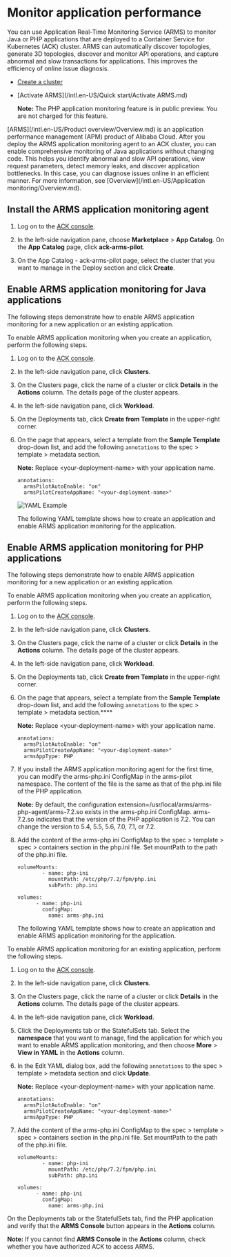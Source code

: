 # Monitor application performance

You can use Application Real-Time Monitoring Service \(ARMS\) to monitor Java or PHP applications that are deployed to a Container Service for Kubernetes \(ACK\) cluster. ARMS can automatically discover topologies, generate 3D topologies, discover and monitor API operations, and capture abnormal and slow transactions for applications. This improves the efficiency of online issue diagnosis.

-   [Create a cluster]()
-   [Activate ARMS](/intl.en-US/Quick start/Activate ARMS.md)

    **Note:** The PHP application monitoring feature is in public preview. You are not charged for this feature.


[ARMS](/intl.en-US/Product overview/Overview.md) is an application performance management \(APM\) product of Alibaba Cloud. After you deploy the ARMS application monitoring agent to an ACK cluster, you can enable comprehensive monitoring of Java applications without changing code. This helps you identify abnormal and slow API operations, view request parameters, detect memory leaks, and discover application bottlenecks. In this case, you can diagnose issues online in an efficient manner. For more information, see [Overview](/intl.en-US/Application monitoring/Overview.md).

## Install the ARMS application monitoring agent

1.  Log on to the [ACK console](https://cs.console.aliyun.com).

2.  In the left-side navigation pane, choose **Marketplace** \> **App Catalog**. On the **App Catalog** page, click **ack-arms-pilot**.

3.  On the App Catalog - ack-arms-pilot page, select the cluster that you want to manage in the Deploy section and click **Create**.


## Enable ARMS application monitoring for Java applications

The following steps demonstrate how to enable ARMS application monitoring for a new application or an existing application.

To enable ARMS application monitoring when you create an application, perform the following steps.

1.  Log on to the [ACK console](https://cs.console.aliyun.com).

2.  In the left-side navigation pane, click **Clusters**.

3.  On the Clusters page, click the name of a cluster or click **Details** in the **Actions** column. The details page of the cluster appears.

4.  In the left-side navigation pane, click **Workload**.

5.  On the Deployments tab, click **Create from Template** in the upper-right corner.

6.  On the page that appears, select a template from the **Sample Template** drop-down list, and add the following `annotations` to the spec \> template \> metadata section.

    **Note:** Replace <your-deployment-name\> with your application name.

    ```
    annotations:
      armsPilotAutoEnable: "on"
      armsPilotCreateAppName: "<your-deployment-name>"                                
    ```

    ![YAML Example](https://static-aliyun-doc.oss-cn-hangzhou.aliyuncs.com/assets/img/en-US/5354934061/p53707.png)

    The following YAML template shows how to create an application and enable ARMS application monitoring for the application.


## Enable ARMS application monitoring for PHP applications

The following steps demonstrate how to enable ARMS application monitoring for a new application or an existing application.

To enable ARMS application monitoring when you create an application, perform the following steps.

1.  Log on to the [ACK console](https://cs.console.aliyun.com).

2.  In the left-side navigation pane, click **Clusters**.

3.  On the Clusters page, click the name of a cluster or click **Details** in the **Actions** column. The details page of the cluster appears.

4.  In the left-side navigation pane, click **Workload**.

5.  On the Deployments tab, click **Create from Template** in the upper-right corner.

6.  On the page that appears, select a template from the **Sample Template** drop-down list, and add the following `annotations` to the spec \> template \> metadata section.****

    **Note:** Replace <your-deployment-name\> with your application name.

    ```
    annotations:
      armsPilotAutoEnable: "on"
      armsPilotCreateAppName: "<your-deployment-name>"
      armsAppType: PHP                                
    ```

7.  If you install the ARMS application monitoring agent for the first time, you can modify the arms-php.ini ConfigMap in the arms-pilot namespace. The content of the file is the same as that of the php.ini file of the PHP application.

    **Note:** By default, the configuration extension=/usr/local/arms/arms-php-agent/arms-7.2.so exists in the arms-php.ini ConfigMap. arms-7.2.so indicates that the version of the PHP application is 7.2. You can change the version to 5.4, 5.5, 5.6, 7.0, 7.1, or 7.2.

8.  Add the content of the arms-php.ini ConfigMap to the spec \> template \> spec \> containers section in the php.ini file. Set mountPath to the path of the php.ini file.

    ```
    volumeMounts:
            - name: php-ini
              mountPath: /etc/php/7.2/fpm/php.ini
              subPath: php.ini
    ```

    ```
    volumes:
          - name: php-ini
            configMap:
              name: arms-php.ini
    ```

    The following YAML template shows how to create an application and enable ARMS application monitoring for the application.


To enable ARMS application monitoring for an existing application, perform the following steps.

1.  Log on to the [ACK console](https://cs.console.aliyun.com).

2.  In the left-side navigation pane, click **Clusters**.

3.  On the Clusters page, click the name of a cluster or click **Details** in the **Actions** column. The details page of the cluster appears.

4.  In the left-side navigation pane, click **Workload**.

5.  Click the Deployments tab or the StatefulSets tab. Select the **namespace** that you want to manage, find the application for which you want to enable ARMS application monitoring, and then choose **More** \> **View in YAML** in the **Actions** column.

6.  In the Edit YAML dialog box, add the following `annotations` to the spec \> template \> metadata section and click **Update**.

    **Note:** Replace <your-deployment-name\> with your application name.

    ```
    annotations:
      armsPilotAutoEnable: "on"
      armsPilotCreateAppName: "<your-deployment-name>"
      armsAppType: PHP                                
    ```

7.  Add the content of the arms-php.ini ConfigMap to the spec \> template \> spec \> containers section in the php.ini file. Set mountPath to the path of the php.ini file.

    ```
    volumeMounts:
            - name: php-ini
              mountPath: /etc/php/7.2/fpm/php.ini
              subPath: php.ini
    ```

    ```
    volumes:
          - name: php-ini
            configMap:
              name: arms-php.ini
    ```


On the Deployments tab or the StatefulSets tab, find the PHP application and verify that the **ARMS Console** button appears in the **Actions** column.

**Note:** If you cannot find **ARMS Console** in the **Actions** column, check whether you have authorized ACK to access ARMS.

